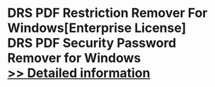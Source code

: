 # DRS PDF Restriction Remover For Windows[Enterprise License]<br />DRS PDF Security Password Remover for Windows<br />[>> Detailed information](https://secure.shareit.com/shareit/product.html?productid=301004390&affiliateid=200057808)